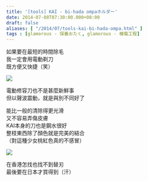 ```yaml
---
title: '[tools] KAI - bi-hada ompaホルダー'
date: 2014-07-08T07:30:00.000+08:00
draft: false
aliases: [ "/2014/07/tools-kai-bi-hada-ompa.html" ]
tags : [glamorous - 保養おたく, glamorous - 機電工程]
---
```


如果要在最短的時間除毛  
我一定會用電動剃刀  
既方便又快捷（笑）  

![](/images/kaibihadaompa.jpg)

電動修容刀也不是甚麼新鮮事  
但以聲波震動，就是與別不同好了  
  
能比一般的清除得更光滑  
又不容易弄傷皮膚  
KAI本身的刀也是鋼水很好  
整枝東西除了顏色就是完美的結合  
（對這種少女桃紅色真的不感冒）  

![](/images/kaibihadaompa1.jpg)

在香港怎找也找不到替刃  
最後要在日本才買得到（汗）

